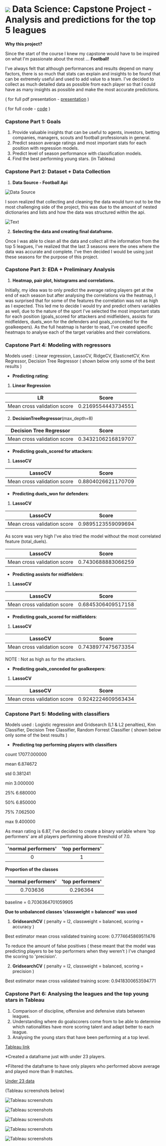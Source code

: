 # ![](https://ga-dash.s3.amazonaws.com/production/assets/logo-9f88ae6c9c3871690e33280fcf557f33.png) Data Science: Capstone Project - Analysis and predictions for the top 5 leagues

**Why this project?**

Since the start of the course I knew my capstone would have to be inspired on what I'm passionate about the most ... **Football!**

I've always felt that although performances and results depend on many factors, there is so much that stats can explain and insights to be found that can be extremely useful and used to add value to a team. I've decided to collect as much detailed data as possible from each player so that I could have as many insights as possible and make the most accurate predictions.

( for full pdf presentation - [presentation](https://github.com/rodmarialvas/Capstone-Rodolfo/blob/main/Capstone%20Data%20Science%20-%20Rodolfo.pdf) )

( for full code - [code](https://github.com/rodmarialvas/Capstone-Rodolfo/blob/main/Capstone%20Rodolfo.ipynb) )


### **Capstone Part 1: Goals**

1. Provide valuable insights that can be useful to agents, investors, betting companies, managers, scouts and football professionals in general.
2. Predict season average ratings and most important stats for each position with regression models. 
3. Predict level of season performance with classification models. 
4. Find the best performing young stars. (in Tableau) 

### **Capstone Part 2: Dataset + Data Collection**

1. **Data Source - Football Api**

![Data Source](https://github.com/rodmarialvas/Capstone-Rodolfo/blob/main/archi-beta.jpg)

I soon realized that collecting and cleaning the data would turn out to be the most challenging side of the project, this was due to the amount of nested dictionaries and lists and how the data was structured within the api.

![Text](https://github.com/rodmarialvas/Capstone-Rodolfo/blob/main/jsontext.png) 

2. **Selecting the data and creating final dataframe.**

Once I was able to clean all the data and collect all the information from the top 5 leagues, I've realized that the last 3 seasons were the ones where the data was accurate and complete. I've then decided I would be using just these seasons for the purpose of this project.


### **Capstone Part 3: EDA + Preliminary Analysis**

1. **Heatmap, pair plot, histograms and correlations.**

Initially, my idea was to only predict the average rating players get at the end of each season but after analysing the correlations via the heatmap, I was surprised that for some of the features the correlation was not as high as I expected. This led me to decide I would try and predict others variables as well, due to the nature of the sport I've selected the most important stats for each position (goals_scored for attackers and midfielders, assists for midfielders, duels_won for the defenders and goals_conceded for the goalkeepers). As the full heatmap is harder to read, I've created specific heatmaps to analyse each of the target variables and their correlations.


### **Capstone Part 4: Modeling with regressors**

Models used : Linear regression, LassoCV, RidgeCV, ElasticnetCV, Knn Regressor, Decision Tree Regressor ( shown below only some of the best results )

- **Predicting rating**:

1. **Linear Regression** 

| LR                          | Score              |
| :-------------------------: | :----------------: |
| Mean cross validation score | 0.2169554443734551 |



2. **DecisionTreeRegressor**(max_depth=8)

| Decision Tree Regressor     | Score              |
| :-------------------------: | :----------------: |
| Mean cross validation score | 0.3432106216819707 |



- **Predicting goals_scored for attackers**:

1. **LassoCV**

| LassoCV                     | Score              |
| :-------------------------: | :----------------: |
| Mean cross validation score | 0.8804026621170709 |



- **Predicting duels_won for defenders**:

1. **LassoCV**

| LassoCV                     | Score              |
| :-------------------------: | :----------------: |
| Mean cross validation score | 0.9895123559099694 |



As score was very high I've also tried the model without the most correlated feature (total_duels).

| LassoCV                     | Score              |
| :-------------------------: | :----------------: |
| Mean cross validation score | 0.7430688883066259 |



- **Predicting assists for midfielders**:

1. **LassoCV**

| LassoCV                     | Score              |
| :-------------------------: | :----------------: |
| Mean cross validation score | 0.6845306409517158 |



- **Predicting goals_scored for midfielders**:

1. **LassoCV**

| LassoCV                     | Score              |
| :-------------------------: | :----------------: |
| Mean cross validation score | 0.7438977475673354 |

NOTE : Not as high as for the attackers.



- **Predicting goals_conceded for goalkeepers**:

1. **LassoCV**

| LassoCV                     | Score              |
| :-------------------------: | :----------------: |
| Mean cross validation score | 0.9242224609563434 |



### **Capstone Part 5: Modeling with classifiers**

Models used : Logistic regression and Gridsearch (L1 & L2 penalties), Knn Classifier, Decision Tree Classifier, Random Forrest Classifier ( shown below only some of the best results )

- **Predicting top performing players with classifiers**

count    17077.000000

mean         6.874672

std          0.381241

min          3.000000

25%          6.680000

50%          6.850000

75%          7.062500

max          9.400000

As mean rating is 6.87, I've decided to create a binary variable where 'top performers' are all players performing above threshold of 7.0. 

| 'normal performers'| 'top performers' |
| :----------------: | :--------------: |
| 0                  | 1                |

**Proportion of the classes**

| 'normal performers'| 'top performers' |
| :----------------: | :--------------: |
| 0.703636           | 0.296364         |


baseline = 0.7036364701059905

**Due to unbalanced classes 'classweight = balanced' was used**


1. **GridsearchCV** ( penalty = l2, classweight = balanced, scoring = accuracy )

Best estimator mean cross validated training score:
0.7774645869511476

To reduce the amount of false positives ( these meant that the model was predicting players to be top performers when they weren't ) I've changed the scoring to 'precision'.

2. **GridsearchCV** ( penalty = l2, classweight = balanced, scoring = precision )

Best estimator mean cross validated training score:
0.9418300653594771


### **Capstone Part 6: Analysing the leagues and the top young stars in Tableau**

1. Comparison of discipline, offensive and defensive stats between leagues.
2. Understanding where do goalscorers come from to be able to determine which nationalities have more scoring talent and adapt better to each league.
3. Analysing the young stars that have been performing at a top level.

[Tableau link](https://github.com/rodmarialvas/Capstone-Rodolfo/blob/main/Capstone.twb)

*Created a dataframe just with under 23 players.

*Filtered the dataframe to have only players who performed above average and played more than 9 matches.

[Under 23 data](https://github.com/rodmarialvas/Capstone-Rodolfo/blob/main/Future%20Stars.ipynb)

(Tableau screenshots below)

![Tableau screenshots](https://github.com/rodmarialvas/Capstone-Rodolfo/blob/main/League%20stats.png)

![Tableau screenshots](https://github.com/rodmarialvas/Capstone-Rodolfo/blob/main/World%20Goals.png)

![Tableau screenshots](https://github.com/rodmarialvas/Capstone-Rodolfo/blob/main/Goals%20per%20nationality%20and%20league.png)

![Tableau screenshots](https://github.com/rodmarialvas/Capstone-Rodolfo/blob/main/Goal%20Scorers.png)

![Tableau screenshots](https://github.com/rodmarialvas/Capstone-Rodolfo/blob/main/Screenshot%202020-12-14%20at%2010.47.58.png)
